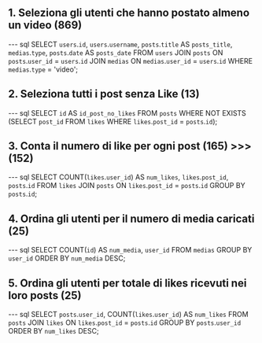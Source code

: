 ## 1. Seleziona gli utenti che hanno postato almeno un video (869)

--- sql
SELECT `users`.`id`, `users`.`username`, `posts`.`title` AS `posts_title`, `medias`.`type`, `posts`.`date` AS `posts_date`
FROM `users`
JOIN `posts` ON `posts`.`user_id` = `users`.`id`
JOIN `medias` ON `medias`.`user_id` = `users`.`id`
WHERE `medias`.`type` = 'video';

## 2. Seleziona tutti i post senza Like (13)

--- sql
SELECT `id` AS `id_post_no_likes`
FROM `posts`
WHERE NOT EXISTS (SELECT `post_id` FROM `likes` WHERE `likes`.`post_id` = `posts`.`id`);

## 3. Conta il numero di like per ogni post (165) >>> (152)

--- sql
SELECT COUNT(`likes`.`user_id`) AS `num_likes`, `likes`.`post_id`, `posts`.`id`
FROM `likes`
JOIN `posts` ON `likes`.`post_id` = `posts`.`id`
GROUP BY `posts`.`id`;

## 4. Ordina gli utenti per il numero di media caricati (25)

--- sql
SELECT COUNT(`id`) AS `num_media`, `user_id`
FROM `medias`
GROUP BY `user_id`
ORDER BY `num_media` DESC;

## 5. Ordina gli utenti per totale di likes ricevuti nei loro posts (25)

--- sql
SELECT `posts`.`user_id`, COUNT(`likes`.`user_id`) AS `num_likes`
FROM `posts`
JOIN `likes` ON `likes`.`post_id` = `posts`.`id`
GROUP BY `posts`.`user_id`
ORDER BY `num_likes` DESC;
